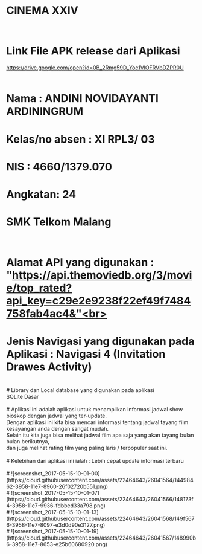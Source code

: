 # CINEMA XXIV <br><br>
# Link File APK release dari Aplikasi <br>
https://drive.google.com/open?id=0B_2Rmg59D_Yoc1VlOFRVbDZPR0U<br><br>
# Nama : ANDINI NOVIDAYANTI ARDININGRUM<br>
# Kelas/no absen : XI RPL3/ 03<br>
# NIS : 4660/1379.070<br>
# Angkatan: 24<br>
# SMK Telkom Malang<br><br>
# Alamat API yang digunakan : "https://api.themoviedb.org/3/movie/top_rated?api_key=c29e2e9238f22ef49f7484758fab4ac4&"<br><br>
# Jenis Navigasi yang digunakan pada Aplikasi : Navigasi 4 (Invitation Drawes Activity)<br>
<br>
# Library dan Local database yang digunakan pada aplikasi<br>
SQLite Dasar<br><br>
# Aplikasi ini adalah aplikasi untuk menampilkan informasi jadwal show bioskop dengan jadwal yang ter-update.<br>
 Dengan aplikasi ini kita bisa mencari informasi tentang jadwal tayang film kesayangan anda dengan sangat mudah.<br>
 Selain itu kita juga bisa melihat jadwal film apa saja yang akan tayang bulan bulan berikutnya,<br>
 dan juga melihat rating film yang paling laris / terpopuler saat ini.<br> <br>
# Kelebihan dari aplikasi ini ialah : Lebih cepat update informasi terbaru<br><br>
# ![screenshot_2017-05-15-10-01-00](https://cloud.githubusercontent.com/assets/22464643/26041564/14498462-3958-11e7-8960-26f02720b551.png)<br>
# ![screenshot_2017-05-15-10-01-07](https://cloud.githubusercontent.com/assets/22464643/26041566/148173f4-3958-11e7-9936-fdbbed33a798.png)<br>
# ![screenshot_2017-05-15-10-01-13](https://cloud.githubusercontent.com/assets/22464643/26041568/149f5676-3958-11e7-8097-e3d0d90e3127.png)<br>
# ![screenshot_2017-05-15-10-01-19](https://cloud.githubusercontent.com/assets/22464643/26041567/148990b6-3958-11e7-8653-e25b60680920.png)
